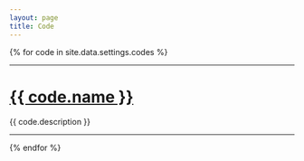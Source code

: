 ```yaml
---
layout: page
title: Code
---
```


  <div>
    {% for code in site.data.settings.codes %}
        <div class="" data-block-type="47">
        <div class="sqs-block-content"><hr></div></div><div class="sqs-block button-block sqs-block-button sqs-col-6 span-6 float float-right" data-block-type="53"><div class="sqs-block-content">
        <div class="sqs-block-button-container sqs-block-button-container--center" data-animation-role="button" data-alignment="center" data-button-size="medium" data-button-type="primary">
        <a href="{{ code.url }}" class="sqs-block-button-element--medium sqs-button-element--primary sqs-block-button-element" target="_blank" data-initialized="true">
            <h1>{{ code.name }}</h1>
        </a>
        </div>
        <div class="sqs-block html-block sqs-block-html" data-block-type="2" ata-alignment="center">
            <div class="sqs-block-content">
                <p class="sqs-block-button-element--medium sqs-button-element--primary sqs-block-button-element" style="white-space:pre-wrap;">{{ code.description }}</p>
            </div>
        </div>
        <div class="sqs-block horizontalrule-block sqs-block-horizontalrule" data-block-type="47" id="block-yui_3_17_2_1_1652170278642_46940"><div class="sqs-block-content"><hr></div></div><div class="sqs-block button-block sqs-block-button sqs-col-6 span-6 float float-right" data-block-type="53" id="block-yui_3_17_2_1_1610461783598_57110"><div class="sqs-block-content" id="yui_3_17_2_1_1660822141772_77">
    {% endfor %}
  </div>